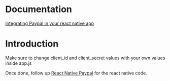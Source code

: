 # Documentation

[Integrating Paypal in your react native app](https://medium.com/@adityasingh_32512/integrating-paypal-in-your-react-native-app-4dcf89e11dd)

# Introduction

Make sure to change client_id and client_secret values with your own values inside app.js

Once done, follow up [React Native Paypal](https://github.com/morfsys/react-native-paypal) for the react native code.
